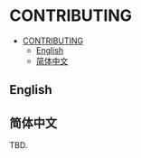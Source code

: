 # CONTRIBUTING

- [CONTRIBUTING](#contributing)
  - [English](#english)
  - [简体中文](#简体中文)

## English

## 简体中文

TBD.
